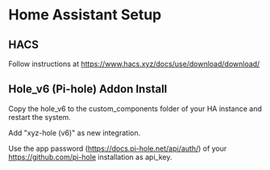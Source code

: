 # Home Assistant Setup

## HACS

Follow instructions at https://www.hacs.xyz/docs/use/download/download/

## Hole_v6 (Pi-hole) Addon Install

Copy the hole_v6 to the custom_components folder of your HA instance and restart the system.

Add "xyz-hole (v6)" as new integration.

Use the app password (https://docs.pi-hole.net/api/auth/) of your https://github.com/pi-hole installation as api_key.

